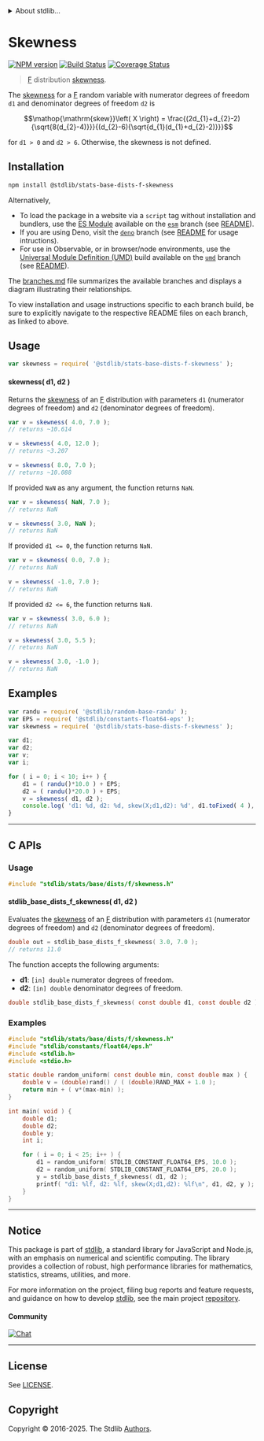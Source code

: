<!--

@license Apache-2.0

Copyright (c) 2018 The Stdlib Authors.

Licensed under the Apache License, Version 2.0 (the "License");
you may not use this file except in compliance with the License.
You may obtain a copy of the License at

   http://www.apache.org/licenses/LICENSE-2.0

Unless required by applicable law or agreed to in writing, software
distributed under the License is distributed on an "AS IS" BASIS,
WITHOUT WARRANTIES OR CONDITIONS OF ANY KIND, either express or implied.
See the License for the specific language governing permissions and
limitations under the License.

-->


<details>
  <summary>
    About stdlib...
  </summary>
  <p>We believe in a future in which the web is a preferred environment for numerical computation. To help realize this future, we've built stdlib. stdlib is a standard library, with an emphasis on numerical and scientific computation, written in JavaScript (and C) for execution in browsers and in Node.js.</p>
  <p>The library is fully decomposable, being architected in such a way that you can swap out and mix and match APIs and functionality to cater to your exact preferences and use cases.</p>
  <p>When you use stdlib, you can be absolutely certain that you are using the most thorough, rigorous, well-written, studied, documented, tested, measured, and high-quality code out there.</p>
  <p>To join us in bringing numerical computing to the web, get started by checking us out on <a href="https://github.com/stdlib-js/stdlib">GitHub</a>, and please consider <a href="https://opencollective.com/stdlib">financially supporting stdlib</a>. We greatly appreciate your continued support!</p>
</details>

# Skewness

[![NPM version][npm-image]][npm-url] [![Build Status][test-image]][test-url] [![Coverage Status][coverage-image]][coverage-url] <!-- [![dependencies][dependencies-image]][dependencies-url] -->

> [F][f-distribution] distribution [skewness][skewness].

<!-- Section to include introductory text. Make sure to keep an empty line after the intro `section` element and another before the `/section` close. -->

<section class="intro">

The [skewness][skewness] for a [F][f-distribution] random variable with numerator degrees of freedom `d1` and denominator degrees of freedom `d2` is

<!-- <equation class="equation" label="eq:f_skewness" align="center" raw="\operatorname{skew}\left( X \right) =  \frac{(2d_{1}+d_{2}-2){\sqrt{8(d_{2}-4)}}}{(d_{2}-6){\sqrt{d_{1}(d_{1}+d_{2}-2)}}}" alt="Skewness for an F distribution."> -->

```math
\mathop{\mathrm{skew}}\left( X \right) =  \frac{(2d_{1}+d_{2}-2){\sqrt{8(d_{2}-4)}}}{(d_{2}-6){\sqrt{d_{1}(d_{1}+d_{2}-2)}}}
```

<!-- <div class="equation" align="center" data-raw-text="\operatorname{skew}\left( X \right) =  \frac{(2d_{1}+d_{2}-2){\sqrt{8(d_{2}-4)}}}{(d_{2}-6){\sqrt{d_{1}(d_{1}+d_{2}-2)}}}" data-equation="eq:f_skewness">
    <img src="https://cdn.jsdelivr.net/gh/stdlib-js/stdlib@51534079fef45e990850102147e8945fb023d1d0/lib/node_modules/@stdlib/stats/base/dists/f/skewness/docs/img/equation_f_skewness.svg" alt="Skewness for an F distribution.">
    <br>
</div> -->

<!-- </equation> -->

for `d1 > 0` and `d2 > 6`. Otherwise, the skewness is not defined.

</section>

<!-- /.intro -->

<!-- Package usage documentation. -->

<section class="installation">

## Installation

```bash
npm install @stdlib/stats-base-dists-f-skewness
```

Alternatively,

-   To load the package in a website via a `script` tag without installation and bundlers, use the [ES Module][es-module] available on the [`esm`][esm-url] branch (see [README][esm-readme]).
-   If you are using Deno, visit the [`deno`][deno-url] branch (see [README][deno-readme] for usage intructions).
-   For use in Observable, or in browser/node environments, use the [Universal Module Definition (UMD)][umd] build available on the [`umd`][umd-url] branch (see [README][umd-readme]).

The [branches.md][branches-url] file summarizes the available branches and displays a diagram illustrating their relationships.

To view installation and usage instructions specific to each branch build, be sure to explicitly navigate to the respective README files on each branch, as linked to above.

</section>

<section class="usage">

## Usage

```javascript
var skewness = require( '@stdlib/stats-base-dists-f-skewness' );
```

#### skewness( d1, d2 )

Returns the [skewness][skewness] of an [F][f-distribution] distribution with parameters `d1` (numerator degrees of freedom) and `d2` (denominator degrees of freedom).

```javascript
var v = skewness( 4.0, 7.0 );
// returns ~10.614

v = skewness( 4.0, 12.0 );
// returns ~3.207

v = skewness( 8.0, 7.0 );
// returns ~10.088
```

If provided `NaN` as any argument, the function returns `NaN`.

```javascript
var v = skewness( NaN, 7.0 );
// returns NaN

v = skewness( 3.0, NaN );
// returns NaN
```

If provided `d1 <= 0`, the function returns `NaN`.

```javascript
var v = skewness( 0.0, 7.0 );
// returns NaN

v = skewness( -1.0, 7.0 );
// returns NaN
```

If provided `d2 <= 6`, the function returns `NaN`.

```javascript
var v = skewness( 3.0, 6.0 );
// returns NaN

v = skewness( 3.0, 5.5 );
// returns NaN

v = skewness( 3.0, -1.0 );
// returns NaN
```

</section>

<!-- /.usage -->

<!-- Package usage notes. Make sure to keep an empty line after the `section` element and another before the `/section` close. -->

<section class="notes">

</section>

<!-- /.notes -->

<!-- Package usage examples. -->

<section class="examples">

## Examples

<!-- eslint no-undef: "error" -->

```javascript
var randu = require( '@stdlib/random-base-randu' );
var EPS = require( '@stdlib/constants-float64-eps' );
var skewness = require( '@stdlib/stats-base-dists-f-skewness' );

var d1;
var d2;
var v;
var i;

for ( i = 0; i < 10; i++ ) {
    d1 = ( randu()*10.0 ) + EPS;
    d2 = ( randu()*20.0 ) + EPS;
    v = skewness( d1, d2 );
    console.log( 'd1: %d, d2: %d, skew(X;d1,d2): %d', d1.toFixed( 4 ), d2.toFixed( 4 ), v.toFixed( 4 ) );
}
```

</section>

<!-- /.examples -->

<!-- C interface documentation. -->

* * *

<section class="c">

## C APIs

<!-- Section to include introductory text. Make sure to keep an empty line after the intro `section` element and another before the `/section` close. -->

<section class="intro">

</section>

<!-- /.intro -->

<!-- C usage documentation. -->

<section class="usage">

### Usage

```c
#include "stdlib/stats/base/dists/f/skewness.h"
```

#### stdlib_base_dists_f_skewness( d1, d2 )

Evaluates the [skewness][skewness] of an [F][f-distribution] distribution with parameters `d1` (numerator degrees of freedom) and `d2` (denominator degrees of freedom).

```c
double out = stdlib_base_dists_f_skewness( 3.0, 7.0 );
// returns 11.0
```

The function accepts the following arguments:

-   **d1**: `[in] double` numerator degrees of freedom.
-   **d2**: `[in] double` denominator degrees of freedom.

```c
double stdlib_base_dists_f_skewness( const double d1, const double d2 );
```

</section>

<!-- /.usage -->

<!-- C API usage notes. Make sure to keep an empty line after the `section` element and another before the `/section` close. -->

<section class="notes">

</section>

<!-- /.notes -->

<!-- C API usage examples. -->

<section class="examples">

### Examples

```c
#include "stdlib/stats/base/dists/f/skewness.h"
#include "stdlib/constants/float64/eps.h"
#include <stdlib.h>
#include <stdio.h>

static double random_uniform( const double min, const double max ) {
    double v = (double)rand() / ( (double)RAND_MAX + 1.0 );
    return min + ( v*(max-min) );
}

int main( void ) {
    double d1;
    double d2;
    double y;
    int i;

    for ( i = 0; i < 25; i++ ) {
        d1 = random_uniform( STDLIB_CONSTANT_FLOAT64_EPS, 10.0 );
        d2 = random_uniform( STDLIB_CONSTANT_FLOAT64_EPS, 20.0 );
        y = stdlib_base_dists_f_skewness( d1, d2 );
        printf( "d1: %lf, d2: %lf, skew(X;d1,d2): %lf\n", d1, d2, y );
    }
}
```

</section>

<!-- /.examples -->

</section>

<!-- /.c -->

<!-- Section to include cited references. If references are included, add a horizontal rule *before* the section. Make sure to keep an empty line after the `section` element and another before the `/section` close. -->

<section class="references">

</section>

<!-- /.references -->

<!-- Section for related `stdlib` packages. Do not manually edit this section, as it is automatically populated. -->

<section class="related">

</section>

<!-- /.related -->

<!-- Section for all links. Make sure to keep an empty line after the `section` element and another before the `/section` close. -->


<section class="main-repo" >

* * *

## Notice

This package is part of [stdlib][stdlib], a standard library for JavaScript and Node.js, with an emphasis on numerical and scientific computing. The library provides a collection of robust, high performance libraries for mathematics, statistics, streams, utilities, and more.

For more information on the project, filing bug reports and feature requests, and guidance on how to develop [stdlib][stdlib], see the main project [repository][stdlib].

#### Community

[![Chat][chat-image]][chat-url]

---

## License

See [LICENSE][stdlib-license].


## Copyright

Copyright &copy; 2016-2025. The Stdlib [Authors][stdlib-authors].

</section>

<!-- /.stdlib -->

<!-- Section for all links. Make sure to keep an empty line after the `section` element and another before the `/section` close. -->

<section class="links">

[npm-image]: http://img.shields.io/npm/v/@stdlib/stats-base-dists-f-skewness.svg
[npm-url]: https://npmjs.org/package/@stdlib/stats-base-dists-f-skewness

[test-image]: https://github.com/stdlib-js/stats-base-dists-f-skewness/actions/workflows/test.yml/badge.svg?branch=main
[test-url]: https://github.com/stdlib-js/stats-base-dists-f-skewness/actions/workflows/test.yml?query=branch:main

[coverage-image]: https://img.shields.io/codecov/c/github/stdlib-js/stats-base-dists-f-skewness/main.svg
[coverage-url]: https://codecov.io/github/stdlib-js/stats-base-dists-f-skewness?branch=main

<!--

[dependencies-image]: https://img.shields.io/david/stdlib-js/stats-base-dists-f-skewness.svg
[dependencies-url]: https://david-dm.org/stdlib-js/stats-base-dists-f-skewness/main

-->

[chat-image]: https://img.shields.io/gitter/room/stdlib-js/stdlib.svg
[chat-url]: https://app.gitter.im/#/room/#stdlib-js_stdlib:gitter.im

[stdlib]: https://github.com/stdlib-js/stdlib

[stdlib-authors]: https://github.com/stdlib-js/stdlib/graphs/contributors

[umd]: https://github.com/umdjs/umd
[es-module]: https://developer.mozilla.org/en-US/docs/Web/JavaScript/Guide/Modules

[deno-url]: https://github.com/stdlib-js/stats-base-dists-f-skewness/tree/deno
[deno-readme]: https://github.com/stdlib-js/stats-base-dists-f-skewness/blob/deno/README.md
[umd-url]: https://github.com/stdlib-js/stats-base-dists-f-skewness/tree/umd
[umd-readme]: https://github.com/stdlib-js/stats-base-dists-f-skewness/blob/umd/README.md
[esm-url]: https://github.com/stdlib-js/stats-base-dists-f-skewness/tree/esm
[esm-readme]: https://github.com/stdlib-js/stats-base-dists-f-skewness/blob/esm/README.md
[branches-url]: https://github.com/stdlib-js/stats-base-dists-f-skewness/blob/main/branches.md

[stdlib-license]: https://raw.githubusercontent.com/stdlib-js/stats-base-dists-f-skewness/main/LICENSE

[f-distribution]: https://en.wikipedia.org/wiki/F_distribution

[skewness]: https://en.wikipedia.org/wiki/Skewness

</section>

<!-- /.links -->

